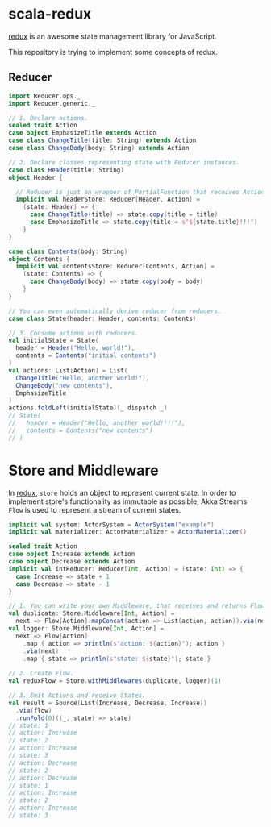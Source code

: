 # scala-redux

[redux](https://github.com/reactjs/redux) is an awesome state management library for JavaScript.

This repository is trying to implement some concepts of redux.

## Reducer

```scala
import Reducer.ops._
import Reducer.generic._

// 1. Declare actions.
sealed trait Action
case object EmphasizeTitle extends Action
case class ChangeTitle(title: String) extends Action
case class ChangeBody(body: String) extends Action

// 2. Declare classes representing state with Reducer instances.
case class Header(title: String)
object Header {

  // Reducer is just an wrapper of PartialFunction that receives Action and returns next State.
  implicit val headerStore: Reducer[Header, Action] =
    (state: Header) => {
      case ChangeTitle(title) => state.copy(title = title)
      case EmphasizeTitle => state.copy(title = s"${state.title}!!!")
    }
}

case class Contents(body: String)
object Contents {
  implicit val contentsStore: Reducer[Contents, Action] =
    (state: Contents) => {
      case ChangeBody(body) => state.copy(body = body)
    }
}

// You can even automatically derive reducer from reducers.
case class State(header: Header, contents: Contents)

// 3. Consume actions with reducers.
val initialState = State(
  header = Header("Hello, world!"),
  contents = Contents("initial contents")
)
val actions: List[Action] = List(
  ChangeTitle("Hello, another world!"),
  ChangeBody("new contents"),
  EmphasizeTitle
)
actions.foldLeft(initialState)(_ dispatch _)
// State(
//   header = Header("Hello, another world!!!!"),
//   contents = Contents("new contents")
// )
```

# Store and Middleware

In [redux](https://github.com/reactjs/redux), `store` holds an object to represent current state. In order to implement store's functionality as immutable as possible, Akka Streams `Flow` is used to represent a stream of current states.
```scala
implicit val system: ActorSystem = ActorSystem("example")
implicit val materializer: ActorMaterializer = ActorMaterializer()

sealed trait Action
case object Increase extends Action
case object Decrease extends Action
implicit val intReducer: Reducer[Int, Action] = (state: Int) => {
  case Increase => state + 1
  case Decrease => state - 1
}

// 1. You can write your own Middleware, that receives and returns Flow[Action, State, NotUsed].
val duplicate: Store.Middleware[Int, Action] =
  next => Flow[Action].mapConcat(action => List(action, action)).via(next)
val logger: Store.Middleware[Int, Action] =
  next => Flow[Action]
    .map { action => println(s"action: ${action}"); action }
    .via(next)
    .map { state => println(s"state: ${state}"); state }
  
// 2. Create Flow.
val reduxFlow = Store.withMiddlewares(duplicate, logger)(1)

// 3. Emit Actions and receive States.
val result = Source(List(Increase, Decrease, Increase))
  .via(flow)
  .runFold(0)((_, state) => state)
// state: 1
// action: Increase
// state: 2
// action: Increase
// state: 3
// action: Decrease
// state: 2
// action: Decrease
// state: 1
// action: Increase
// state: 2
// action: Increase
// state: 3
```

